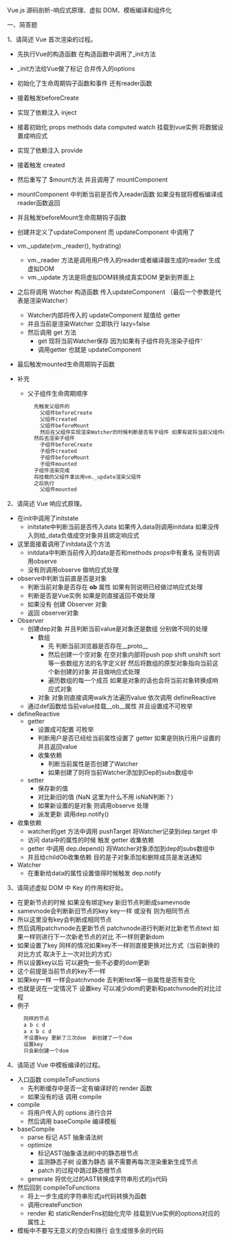 Vue.js 源码剖析-响应式原理、虚拟 DOM、模板编译和组件化

一、简答题

1、请简述 Vue 首次渲染的过程。
  - 先执行Vue的构造函数 在构造函数中调用了_init方法
  - _init方法给Vue做了标记 合并传入的options
  - 初始化了生命周期钩子函数和事件 还有reader函数 
  - 接着触发beforeCreate 
  - 实现了依赖注入 inject
  - 接着初始化 props methods data computed watch 挂载到vue实例 将数据设置成响应式
  - 实现了依赖注入 provide
  - 接着触发 created
  - 然后重写了 $mount方法 并且调用了 mountComponent
  - mountComponent 中判断当前是否传入reader函数 如果没有就将模板编译成reader函数返回
  - 并且触发beforeMount生命周期钩子函数
  - 创建并定义了updateComponent 而 updateComponent 中调用了
  - vm._update(vm._reader(), hydrating)
    - vm._reader 方法是调用用户传入的reader或者编译器生成的reader 生成虚拟DOM
    - vm._update 方法是将虚拟DOM转换成真实DOM 更新到界面上
  - 之后将调用 Watcher 构造函数 传入updateComponent （最后一个参数是代表是渲染Watcher）
    - Watcher内部将传入的 updateComponent 赋值给 getter
    - 并且当前是渲染Watcher 立即执行 lazy=false
    - 然后调用 get 方法
      - get 现将当前Watcher保存 因为如果有子组件将先渲染子组件‘
      - 调用getter 也就是 updateComponent
  - 最后触发mounted生命周期钩子函数

  - 补充
    - 父子组件生命周期顺序
      ```txt
        先触发父组件的
          父组件beforeCreate
          父组件created
          父组件beforeMount
          然后在父组件实现渲染Watcher的时候判断是否有子组件 如果有就将当前父组件的渲染Watcher挂载 去渲染子组件
        然后去渲染子组件
          子组件beforeCreate
          子组件created
          子组件beforeMount
          子组件mounted
        子组件渲染完成
        将挂载的父组件拿出用vm._update渲染父组件
        之后执行
          父组件mounted
      ```



2、请简述 Vue 响应式原理。
  - 在init中调用了initstate
    - initstate中判断当前是否传入data 如果传入data则调用initdata 如果没传入则给_data负值成空对象并且绑定响应式
  - 这里面接着调用了initdata这个方法
    - initdata中判断当前传入的data是否和methods props中有重名 没有则调用observe
    - 没有则调用observe 做响应式处理
  - observe中判断当前直是否是对象
    - 判断当前对象是否存在 __ob__ 属性 如果有则说明已经做过响应式处理
    - 判断是否是Vue实例 如果是则直接返回不做处理
    - 如果没有 创建 Observer 对象
    - 返回 observer对象
  - Observer
    - 创建dep对象 并且判断当前value是对象还是数组 分别做不同的处理
      - 数组
        - 先 判断当前浏览器是否存在__proto__
        - 然后创建一个空对象 在空对象内部将push pop shift unshift sort 等一些数组方法的名字定义好 然后将数组的原型对象指向当前这个新创建的对象 并且做响应式处理
        - 遍历数组的每一个成员 如果是对象的话也会将当前对象转换成响应式对象
      - 对象 对象则直接调用walk方法遍历value 依次调用 defineReactive
    - 通过def函数给当前value挂载__ob__属性 并且设置成不可枚举
  - defineReactive
    - getter
      - 设置成可配置 可枚举
      - 判断用户是否已经给当前属性设置了 getter 如果是则执行用户设置的 并且返回value
      - 收集依赖
        - 判断当前属性是否创建了Watcher
        - 如果创建了则将当前Watcher添加到Dep的subs数组中
    - setter
      - 保存新的值
      - 对比新旧的值 (NaN 这里为什么不用 isNaN判断？)
      - 如果新设置的是对象 则调用observe 处理
      - 派发更新 调用dep.notify()
  - 收集依赖
    - watcher的get 方法中调用 pushTarget 将Watcher记录到dep.target 中
    - 访问 data中的属性的时候 触发 getter 收集依赖
    - getter 中调用 dep.depend() 将Watcher对象添加到dep的subs数组中
    - 并且给childOb收集依赖 目的是子对象添加和删除成员是发送通知
  - Watcher
    - 在重新给data的属性设置值得时候触发 dep.notify



3、请简述虚拟 DOM 中 Key 的作用和好处。
  - 在更新节点的时候 如果没有绑定key 新旧节点判断成samevnode
  - samevnode会判断新旧节点的key key一样 或没有 则为相同节点
  - 所以这里没有key会判断成相同节点
  - 然后调用patchvnode去更新节点 patchvnode进行判断对比新老节点text 如果一样则进行下一次新老节点的对比 不一样则更新dom
  - 如果设置了key 同样的情况如果key不一样则直接更换对比方式（当前新换的对比方式 取决于上一次对比的方式）
  - 所以设置key以后 可以避免一些不必要的dom更新
  - 这个前提是当前节点的key不一样 
  - 如果key一样 一样会patchvnode 去判断text等一些属性是否有变化
  - 也就是说在一定情况下 设置key 可以减少dom的更新和patchvnode的对比过程
  - 例子
    ```txt
      同样的节点
      a b c d
      a x b c d
      不设置key 更新了三次dom  新创建了一个dom
      设置key
      只会新创建一个dom
    ```
4、请简述 Vue 中模板编译的过程。
  - 入口函数 compileToFunctions 
    - 先判断缓存中是否一定有编译好的 render 函数
    - 如果没有的话 调用 compile
  - compile 
    - 将用户传入的 options 进行合并
    - 然后调用 baseCompile 编译模板
  - baseCompile 
    - parse 标记 AST 抽象语法树
    - optimize
      - 标记AST(抽象语法树)中的静态根节点
      - 监测静态子树 设置为静态 装不需要再每次渲染重新生成节点
      - patch 的过程中跳过静态根节点
    - generate 将优化过的AST转换成字符串形式的js代码
  - 然后回到 compileToFunctions 
    - 将上一步生成的字符串形式js代码转换为函数
    - 调用createFunction
    - render 和 staticRenderFns初始化完毕 挂载到Vue实例的options对应的属性上
  - 模板中不要写无意义的空白和换行  会生成很多余的代码

